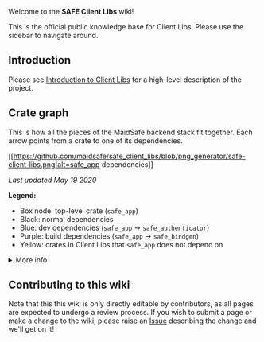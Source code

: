 Welcome to the **SAFE Client Libs** wiki!

This is the official public knowledge base for Client Libs. Please use the sidebar to navigate around.

## Introduction

Please see [Introduction to Client Libs](./Introduction-to-Client-Libs) for a high-level description of the project.

## Crate graph

This is how all the pieces of the MaidSafe backend stack fit together. Each arrow points from a crate to one of its dependencies.

[[https://github.com/maidsafe/safe_client_libs/blob/png_generator/safe-client-libs.png|alt=safe_app dependencies]]

_Last updated May 19 2020_

**Legend:**
* Box node: top-level crate (`safe_app`)
* Black: normal dependencies
* Blue: dev dependencies (`safe_app` -> `safe_authenticator`)
* Purple: build dependencies (`safe_app` -> `safe_bindgen`)
* Yellow: crates in Client Libs that `safe_app` does not depend on

<details>
<summary>More info</summary>

This was generated using [cargo-deps](https://github.com/m-cat/cargo-deps) and the following command:

```shell
cargo deps --all-deps --include-orphans --subgraph safe_app safe_authenticator safe_authenticator_ffi safe_core --subgraph-name "SAFE Client Libs" --filter safe-nd quic-p2p ffi_utils safe_app safe_authenticator safe_authenticator_ffi safe_bindgen safe_core self_encryption --manifest-path safe_app/Cargo.toml | dot -T png -Nfontname=Iosevka -Gfontname=Iosevka -o safe-client-libs.png
```

</details>

## Contributing to this wiki

Note that this this wiki is only directly editable by contributors, as all pages are expected to undergo a review process. If you wish to submit a page or make a change to the wiki, please raise an [Issue](https://github.com/maidsafe/safe_client_libs/issues/new) describing the change and we'll get on it!
